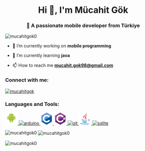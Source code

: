 <h1 align="center">Hi 👋, I'm Mücahit Gök</h1>
<h3 align="center">🔭 A passionate mobile developer from Türkiye</h3>

<p align="left"> <img src="https://komarev.com/ghpvc/?username=mucahitgok0&label=Profile%20views&color=0e75b6&style=flat" alt="mucahitgok0" /> </p>

- 🔭 I’m currently working on **mobile programming**

- 🌱 I’m currently learning **java**

- 📫 How to reach me **mucahit.gok98@gmail.com**

<h3 align="left">Connect with me:</h3>
<p align="left">
<a href="https://linkedin.com/in/mucahitgok" target="blank"><img align="center" src="https://raw.githubusercontent.com/rahuldkjain/github-profile-readme-generator/master/src/images/icons/Social/linked-in-alt.svg" alt="mucahitgok" height="30" width="40" /></a>
</p>

<h3 align="left">Languages and Tools:</h3>
<p align="left"> <a href="https://developer.android.com" target="_blank" rel="noreferrer"> <img src="https://raw.githubusercontent.com/devicons/devicon/master/icons/android/android-original-wordmark.svg" alt="android" width="40" height="40"/> </a> <a href="https://www.arduino.cc/" target="_blank" rel="noreferrer"> <img src="https://cdn.worldvectorlogo.com/logos/arduino-1.svg" alt="arduino" width="40" height="40"/> </a> <a href="https://www.cprogramming.com/" target="_blank" rel="noreferrer"> <img src="https://raw.githubusercontent.com/devicons/devicon/master/icons/c/c-original.svg" alt="c" width="40" height="40"/> </a> <a href="https://www.w3schools.com/cs/" target="_blank" rel="noreferrer"> <img src="https://raw.githubusercontent.com/devicons/devicon/master/icons/csharp/csharp-original.svg" alt="csharp" width="40" height="40"/> </a> <a href="https://git-scm.com/" target="_blank" rel="noreferrer"> <img src="https://www.vectorlogo.zone/logos/git-scm/git-scm-icon.svg" alt="git" width="40" height="40"/> </a> <a href="https://www.java.com" target="_blank" rel="noreferrer"> <img src="https://raw.githubusercontent.com/devicons/devicon/master/icons/java/java-original.svg" alt="java" width="40" height="40"/> </a> <a href="https://www.sqlite.org/" target="_blank" rel="noreferrer"> <img src="https://www.vectorlogo.zone/logos/sqlite/sqlite-icon.svg" alt="sqlite" width="40" height="40"/> </a> </p>

<p><img align="left" src="https://github-readme-stats.vercel.app/api/top-langs?username=mucahitgok0&show_icons=true&locale=en&layout=compact" alt="mucahitgok0" /></p>

<p>&nbsp;<img align="center" src="https://github-readme-stats.vercel.app/api?username=mucahitgok0&show_icons=true&locale=en" alt="mucahitgok0" /></p>

<p><img align="center" src="https://github-readme-streak-stats.herokuapp.com/?user=mucahitgok0&" alt="mucahitgok0" /></p>
